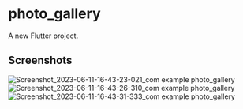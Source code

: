# photo_gallery

A new Flutter project.

## Screenshots


![Screenshot_2023-06-11-16-43-23-021_com example photo_gallery](https://github.com/taslims-code/photo_gallery/assets/63874350/53131c21-8177-4caf-8444-72f5320e30f7)
![Screenshot_2023-06-11-16-43-26-310_com example photo_gallery](https://github.com/taslims-code/photo_gallery/assets/63874350/ac4fa725-4792-4af7-a752-3fea9d478521)
![Screenshot_2023-06-11-16-43-31-333_com example photo_gallery](https://github.com/taslims-code/photo_gallery/assets/63874350/f5047989-5ec5-425c-ad5f-09afcfd15c9d)
